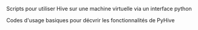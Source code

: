 Scripts pour utiliser Hive sur une machine virtuelle via un interface python

Codes d'usage basiques pour décvrir les fonctionnalités de PyHive
